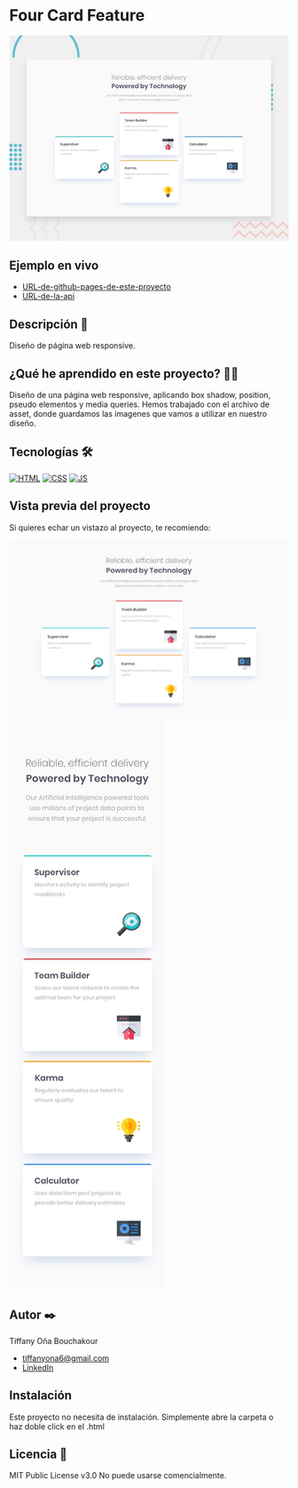 # Four Card Feature

![Imagen del proyecto](https://raw.githubusercontent.com/tiffanyona6/Four-card-feature/main/Readme-img/desktop-preview.jpg)

## Ejemplo en vivo

- [URL-de-github-pages-de-este-proyecto](URL-de-github-pages-de-este-proyecto)
- [URL-de-la-api](URL-de-la-api)

## Descripción 📑

Diseño de página web responsive.


## ¿Qué he aprendido en este proyecto? 🙇🏻

Diseño de una página web responsive, aplicando box shadow, position, pseudo elementos y media queries. Hemos trabajado con el archivo de asset, donde guardamos las imagenes que vamos a utilizar en nuestro diseño.


## Tecnologías 🛠

<!-- Iconos sacados de: https://github.com/hendrasob/badges/blob/master/README.md y https://github.com/alexandresanlim/Badges4-README.md-Profile -->

[![HTML](https://img.shields.io/badge/HTML5-E34F26?style=for-the-badge&logo=html5&logoColor=white)](https://es.wikipedia.org/wiki/HTML5)
[![CSS](https://img.shields.io/badge/CSS3-1572B6?style=for-the-badge&logo=css3&logoColor=white)](https://es.wikipedia.org/wiki/CSS)
[![JS](https://img.shields.io/badge/JavaScript-F7DF1E?style=for-the-badge&logo=javascript&logoColor=black)](https://es.wikipedia.org/wiki/JavaScript)

## Vista previa del proyecto

Si quieres echar un vistazo al proyecto, te recomiendo:

![Formato web](https://raw.githubusercontent.com/tiffanyona6/Four-card-feature/main/Readme-img/desktop-design.jpg)
![Formato mobile](https://raw.githubusercontent.com/tiffanyona6/Four-card-feature/main/Readme-img/mobile-design.jpg)


## Autor ✒️

Tiffany Oña Bouchakour

- tiffanyona6@gmail.com
- [LinkedIn](https://www.linkedin.com/in/tiffany-o%C3%B1a-/)

## Instalación

Este proyecto no necesita de instalación. Simplemente abre la carpeta o haz doble click en el .html

## Licencia 📄

MIT Public License v3.0
No puede usarse comencialmente.
